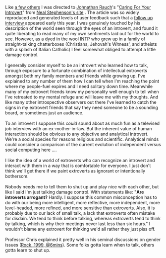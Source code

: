 Like <a href="http://blogsearch.google.com/blogsearch?hl=en&amp;ie=UTF-8&amp;amp;q=introvert+rauch&amp;btnG=Search+Blogs">a few others</a> I was directed to <a href="http://www.jonathanrauch.com/jrauch_articles/">Johnathan Rauch</a>'s "<a href="http://www.theatlantic.com/doc/200303/rauch">Caring For Your Introvert</a>" from <a href="http://www.nealstephenson.com/">Neal Stephenson's site</a> .  The article was so widely reproduced and generated levels of user feedback such that a <a href="http://www.theatlantic.com/doc/200602u/introverts">follow up interview </a>appeared early this year.  I was genuinely touched by his description of the world seen through the eyes of an introvert, and found it quite liberating to read many of my own sentiments laid out for the world to see.  However, as a dyed in the wool <a href="http://en.wikipedia.org/wiki/INTP">INTP</a> who grew up in a family of straight-talking chatterboxes (Christians, Jehovah's Witness', and atheists with a splash of Italian Catholic) I feel somewhat obliged to attempt a little damage control.<br /><br />I generally consider myself to be an introvert who learned how to talk, through exposure to a fortunate combination of intellectual extroverts amongst both my family members and friends while growing up.  I've explained to any number of them how I can tell when I'm reaching the point where my people-fuel expires and I need solitary down time.  Meanwhile many of my extrovert friends know my personality well enough to tell when I've retreated to my mental refuge and will leave me with my thoughts.  And like many other introspective observers out there I've learned to catch the signs in my extrovert friends that say they need someone to be a sounding board, or sometimes just an audience.<br /><br />To an introvert I suppose this <span style="font-style: italic;">could</span> sound about as much fun as a televised job interview with an ex-mother-in-law.  But the inherent value of human interaction should be obvious to any objective and analytical introvert.  We're a social species for reasons religious and scientific.  Analytical minds could consider a comparison of the current evolution of independent versus social computing here .... <br /><br />I like the idea of a world of extroverts who can recognize an introvert and interact with them in a way that is comfortable for everyone.  I just don't think we'll get there if we paint extroverts as ignorant or intentionally bothersom.<br /><br />Nobody needs me to tell them to shut up and play nice with each other, but like I said I'm just talking damage control.  With statements like: "<span><b>Are introverts arrogant?</b> Hardly. I suppose this common misconception has to do with our being more intelligent, more reflective, more independent, more level-headed, more refined, and more sensitive than extroverts. Also, it is probably due to our lack of small talk, a lack that extroverts often mistake for disdain. We tend to think before talking, whereas extroverts tend to think <i>by</i> talking, which is why their meetings never last less than six hours." I wouldn't blame any extrovert for thinking we'd all rather they just piss off.<br /><br />Professor Chris explained it pretty well in his seminal discussions on gender issues (<a href="http://www.youtube.com/watch?v=qVL9i4g0VWo">Rock, 1999, @6mins</a>).  Some folks gotta learn when to talk, others gotta learn to shut up.<br /></span>